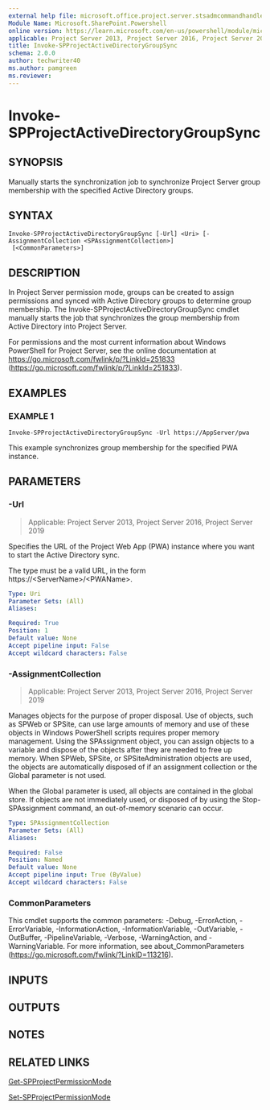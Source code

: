 ```yaml
---
external help file: microsoft.office.project.server.stsadmcommandhandler.dll-help.xml
Module Name: Microsoft.SharePoint.Powershell
online version: https://learn.microsoft.com/en-us/powershell/module/microsoft.sharepoint.powershell/invoke-spprojectactivedirectorygroupsync
applicable: Project Server 2013, Project Server 2016, Project Server 2019
title: Invoke-SPProjectActiveDirectoryGroupSync
schema: 2.0.0
author: techwriter40
ms.author: pamgreen
ms.reviewer:
---
```


# Invoke-SPProjectActiveDirectoryGroupSync

## SYNOPSIS
Manually starts the synchronization job to synchronize Project Server group membership with the specified Active Directory groups.

## SYNTAX

```
Invoke-SPProjectActiveDirectoryGroupSync [-Url] <Uri> [-AssignmentCollection <SPAssignmentCollection>]
 [<CommonParameters>]
```

## DESCRIPTION
In Project Server permission mode, groups can be created to assign permissions and synced with Active Directory groups to determine group membership.
The Invoke-SPProjectActiveDirectoryGroupSync cmdlet manually starts the job that synchronizes the group membership from Active Directory into Project Server.

For permissions and the most current information about Windows PowerShell for Project Server, see the online documentation at https://go.microsoft.com/fwlink/p/?LinkId=251833 (https://go.microsoft.com/fwlink/p/?LinkId=251833).

## EXAMPLES

### EXAMPLE 1
```
Invoke-SPProjectActiveDirectoryGroupSync -Url https://AppServer/pwa
```

This example synchronizes group membership for the specified PWA instance.

## PARAMETERS

### -Url

> Applicable: Project Server 2013, Project Server 2016, Project Server 2019

Specifies the URL of the Project Web App (PWA) instance where you want to start the Active Directory sync.

The type must be a valid URL, in the form https://\<ServerName\>/\<PWAName\>.

```yaml
Type: Uri
Parameter Sets: (All)
Aliases:

Required: True
Position: 1
Default value: None
Accept pipeline input: False
Accept wildcard characters: False
```

### -AssignmentCollection

> Applicable: Project Server 2013, Project Server 2016, Project Server 2019

Manages objects for the purpose of proper disposal.
Use of objects, such as SPWeb or SPSite, can use large amounts of memory and use of these objects in Windows PowerShell scripts requires proper memory management.
Using the SPAssignment object, you can assign objects to a variable and dispose of the objects after they are needed to free up memory.
When SPWeb, SPSite, or SPSiteAdministration objects are used, the objects are automatically disposed of if an assignment collection or the Global parameter is not used.

When the Global parameter is used, all objects are contained in the global store.
If objects are not immediately used, or disposed of by using the Stop-SPAssignment command, an out-of-memory scenario can occur.

```yaml
Type: SPAssignmentCollection
Parameter Sets: (All)
Aliases:

Required: False
Position: Named
Default value: None
Accept pipeline input: True (ByValue)
Accept wildcard characters: False
```

### CommonParameters
This cmdlet supports the common parameters: -Debug, -ErrorAction, -ErrorVariable, -InformationAction, -InformationVariable, -OutVariable, -OutBuffer, -PipelineVariable, -Verbose, -WarningAction, and -WarningVariable. For more information, see about_CommonParameters (https://go.microsoft.com/fwlink/?LinkID=113216).

## INPUTS

## OUTPUTS

## NOTES

## RELATED LINKS

[Get-SPProjectPermissionMode](Get-SPProjectPermissionMode.md)

[Set-SPProjectPermissionMode](Set-SPProjectPermissionMode.md)

